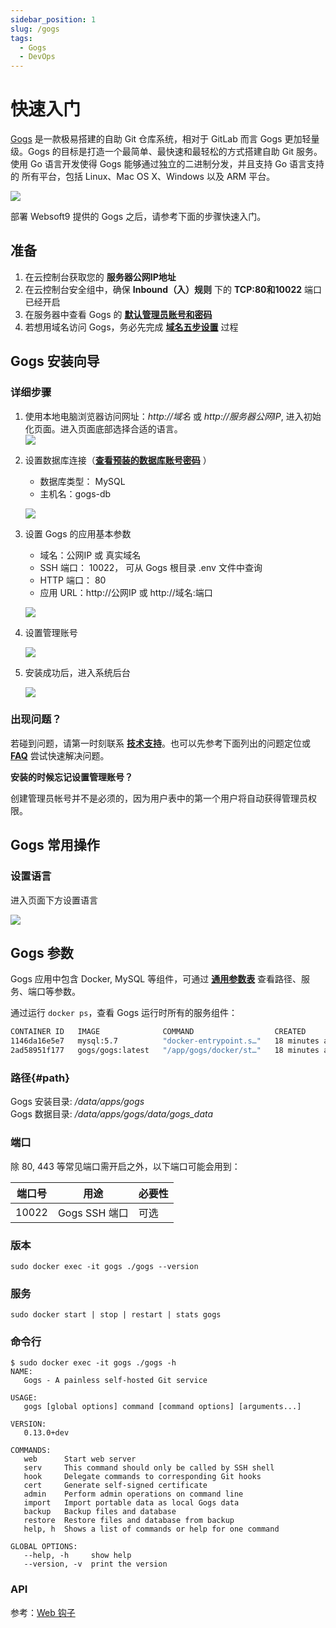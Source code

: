 ```yaml
---
sidebar_position: 1
slug: /gogs
tags:
  - Gogs
  - DevOps
---
```


# 快速入门

[Gogs](https://gogs.io/) 是一款极易搭建的自助 Git 仓库系统，相对于 GitLab 而言 Gogs 更加轻量级。Gogs 的目标是打造一个最简单、最快速和最轻松的方式搭建自助 Git 服务。使用 Go 语言开发使得 Gogs 能够通过独立的二进制分发，并且支持 Go 语言支持的 所有平台，包括 Linux、Mac OS X、Windows 以及 ARM 平台。 

![](https://libs.websoft9.com/Websoft9/DocsPicture/zh/gogs/gogs-guistart-websoft9.png)



部署 Websoft9 提供的 Gogs 之后，请参考下面的步骤快速入门。

## 准备

1. 在云控制台获取您的 **服务器公网IP地址** 
2. 在云控制台安全组中，确保 **Inbound（入）规则** 下的 **TCP:80和10022** 端口已经开启
3. 在服务器中查看 Gogs 的 **[默认管理员账号和密码](./user/credentials)**  
4. 若想用域名访问  Gogs，务必先完成 **[域名五步设置](./administrator/domain_step)** 过程

## Gogs 安装向导

### 详细步骤

1. 使用本地电脑浏览器访问网址：*http://域名* 或 *http://服务器公网IP*, 进入初始化页面。进入页面底部选择合适的语言。  
    ![](http://libs.websoft9.com/Websoft9/DocsPicture/zh/gogs/gogs-language-websoft9.png)

2. 设置数据库连接（**[查看预装的数据库账号密码](./user/credentials)** ）

   - 数据库类型： MySQL
   - 主机名：gogs-db

    ![](http://libs.websoft9.com/Websoft9/DocsPicture/zh/gogs/gogs-db-websoft9.png)

2. 设置 Gogs 的应用基本参数   

   - 域名：公网IP 或 真实域名
   - SSH 端口： 10022， 可从 Gogs 根目录 .env 文件中查询
   - HTTP 端口： 80
   - 应用 URL：http://公网IP  或  http://域名:端口

   ![](http://libs.websoft9.com/Websoft9/DocsPicture/zh/gogs/gogs-admin-websoft9.png)

3. 设置管理账号  

   ![](http://libs.websoft9.com/Websoft9/DocsPicture/zh/gogs/gogs-installadmin-websoft9.png)

4. 安装成功后，进入系统后台 

   ![](http://libs.websoft9.com/Websoft9/DocsPicture/zh/gogs/gogs-dashboard-websoft9.png)


### 出现问题？

若碰到问题，请第一时刻联系 **[技术支持](./helpdesk)**。也可以先参考下面列出的问题定位或  **[FAQ](./faq#setup)** 尝试快速解决问题。

**安装的时候忘记设置管理账号？**  

创建管理员帐号并不是必须的，因为用户表中的第一个用户将自动获得管理员权限。


## Gogs 常用操作

### 设置语言

进入页面下方设置语言  

   ![](http://libs.websoft9.com/Websoft9/DocsPicture/zh/gogs/gogs-language-websoft9.png)

## Gogs 参数

Gogs 应用中包含 Docker, MySQL 等组件，可通过 **[通用参数表](./administrator/parameter)** 查看路径、服务、端口等参数。 

通过运行 `docker ps`，查看 Gogs 运行时所有的服务组件：   

```bash
CONTAINER ID   IMAGE              COMMAND                  CREATED          STATUS                    PORTS                                                                                NAMES
1146da16e5e7   mysql:5.7          "docker-entrypoint.s…"   18 minutes ago   Up 18 minutes             3306/tcp, 33060/tcp                                                                  gogs-db
2ad58951f177   gogs/gogs:latest   "/app/gogs/docker/st…"   18 minutes ago   Up 18 minutes (healthy)   0.0.0.0:10022->22/tcp, :::10022->22/tcp, 0.0.0.0:9001->3000/tcp, :::9001->3000/tcp   gogs
```

### 路径{#path}

Gogs 安装目录: */data/apps/gogs*  
Gogs 数据目录: */data/apps/gogs/data/gogs_data*  

### 端口

除 80, 443 等常见端口需开启之外，以下端口可能会用到：  

| 端口号 | 用途                                          | 必要性 |
| ------ | --------------------------------------------- | ------ |
| 10022   | Gogs SSH 端口 | 可选   |

### 版本

```shell
sudo docker exec -it gogs ./gogs --version
```

### 服务

```shell
sudo docker start | stop | restart | stats gogs
```

### 命令行

```
$ sudo docker exec -it gogs ./gogs -h
NAME:
   Gogs - A painless self-hosted Git service

USAGE:
   gogs [global options] command [command options] [arguments...]

VERSION:
   0.13.0+dev

COMMANDS:
   web      Start web server
   serv     This command should only be called by SSH shell
   hook     Delegate commands to corresponding Git hooks
   cert     Generate self-signed certificate
   admin    Perform admin operations on command line
   import   Import portable data as local Gogs data
   backup   Backup files and database
   restore  Restore files and database from backup
   help, h  Shows a list of commands or help for one command

GLOBAL OPTIONS:
   --help, -h     show help
   --version, -v  print the version
```

### API

参考：[Web 钩子](https://gogs.io/docs/features/webhook)

